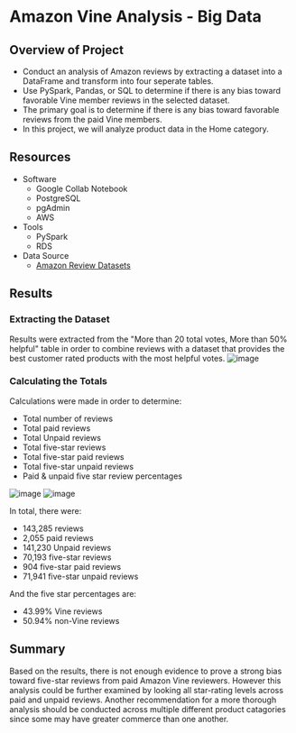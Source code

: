 # Amazon Vine Analysis - Big Data

## Overview of Project
- Conduct an analysis of Amazon reviews by extracting a dataset into a DataFrame and transform into four seperate tables.
- Use PySpark, Pandas, or SQL to determine if there is any bias toward favorable Vine member reviews in the selected dataset.
- The primary goal is to determine if there is any bias toward favorable reviews from the paid Vine members.
- In this project, we will analyze product data in the Home category.

## Resources
- Software
  - Google Collab Notebook
  - PostgreSQL
  - pgAdmin
  - AWS
- Tools
  - PySpark
  - RDS
- Data Source
  - [Amazon Review Datasets](https://s3.amazonaws.com/amazon-reviews-pds/tsv/index.txt)

## Results

### Extracting the Dataset
Results were extracted from the "More than 20 total votes, More than 50% helpful" table in order to combine reviews with a dataset that provides the best customer rated products with the most helpful votes.
![image](https://user-images.githubusercontent.com/102638461/183811331-78f4c800-1b87-400d-8d44-48627646a199.png)

### Calculating the Totals
Calculations were made in order to determine:
  - Total number of reviews
  - Total paid reviews
  - Total Unpaid reviews
  - Total five-star reviews
  - Total five-star paid reviews
  - Total five-star unpaid reviews
  - Paid & unpaid five star review percentages

![image](https://user-images.githubusercontent.com/102638461/183812983-943f5382-1c7e-4aea-98de-38ebcdc6471e.png)
![image](https://user-images.githubusercontent.com/102638461/183816078-e4935d5c-84ba-4189-9892-a5a63acb979c.png)

In total, there were:
  - 143,285 reviews
  - 2,055 paid reviews
  - 141,230 Unpaid reviews
  - 70,193 five-star reviews
  - 904 five-star paid reviews
  - 71,941 five-star unpaid reviews

And the five star percentages are:
  - 43.99% Vine reviews
  - 50.94% non-Vine reviews

## Summary
Based on the results, there is not enough evidence to prove a strong bias toward five-star reviews from paid Amazon Vine reviewers. 
However this analysis could be further examined by looking all star-rating levels across paid and unpaid reviews. 
Another recommendation for a more thorough analysis should be conducted across multiple different product catagories since some may have greater commerce than one another.


